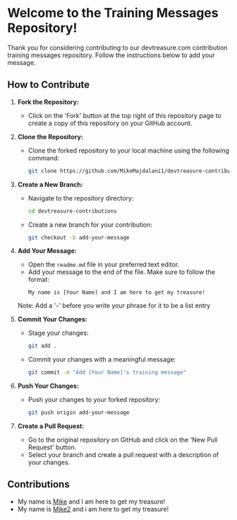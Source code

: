 # Welcome to the Training Messages Repository!

Thank you for considering contributing to our devtreasure.com contribution training messages repository. Follow the instructions below to add your message.

## How to Contribute

1. **Fork the Repository:**
   - Click on the 'Fork' button at the top right of this repository page to create a copy of this repository on your GitHub account.

2. **Clone the Repository:**
   - Clone the forked repository to your local machine using the following command:
     ```bash
     git clone https://github.com/MikeMajdalani1/devtreasure-contributions.git
     ```

3. **Create a New Branch:**
   - Navigate to the repository directory:
     ```bash
     cd devtreasure-contributions
     ```
   - Create a new branch for your contribution:
     ```bash
     git checkout -b add-your-message
     ```

4. **Add Your Message:**
   - Open the `readme.md` file in your preferred text editor.
   - Add your message to the end of the file. Make sure to follow the format:
     ```
     My name is [Your Name] and I am here to get my treasure!
     ```
   Note: Add a '-' before you write your phrase for it to be a list entry 

5. **Commit Your Changes:**
   - Stage your changes:
     ```bash
     git add .
     ```
   - Commit your changes with a meaningful message:
     ```bash
     git commit -m "Add [Your Name]'s training message"
     ```

6. **Push Your Changes:**
   - Push your changes to your forked repository:
     ```bash
     git push origin add-your-message
     ```

7. **Create a Pull Request:**
   - Go to the original repository on GitHub and click on the 'New Pull Request' button.
   - Select your branch and create a pull request with a description of your changes.


## Contributions

- My name is [Mike](https://github.com/MikeMajdalani1) and I am here to get my treasure!
- My name is [Mike2](https://github.com/codeitmike) and i am here to get my treasure!
